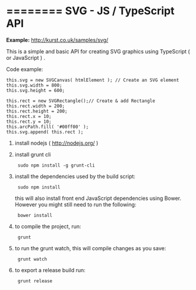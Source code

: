 ========
SVG - JS / TypeScript API
========
**Example:** http://kurst.co.uk/samples/svg/

This is a simple and basic API for creating SVG graphics using TypeScript ( or JavaScript ) .

Code example: 

```
this.svg = new SVGCanvas( htmlElement ); // Create an SVG element
this.svg.width = 800;
this.svg.height = 600;

this.rect = new SVGRectangle();// Create & add Rectangle
this.rect.width = 200;
this.rect.height = 200;
this.rect.x = 10;
this.rect.y = 10;
this.arcPath.fill( '#00ff00' );
this.svg.append( this.rect );
```		
		

1) install nodejs ( http://nodejs.org/ )

2) install grunt cli

        sudo npm install -g grunt-cli

3) install the dependencies used by the build script:

        sudo npm install

   this will also install front end JavaScript dependencies using Bower. However you might still need to
   run the following:

        bower install

4) to compile the project, run:

        grunt

5) to run the grunt watch, this will compile changes as you save:

        grunt watch

6) to export a release build run:

		grunt release
